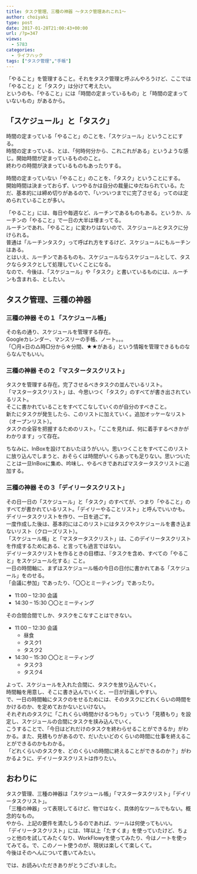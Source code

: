 ```yaml
---
title: タスク管理、三種の神器 〜タスク管理あれこれ1〜
author: choiyaki
type: post
date: 2017-01-28T21:00:43+00:00
url: /?p=347
views:
  - 5783
categories:
  - ライフハック
tags: ["タスク管理","手帳"]
---
```

「やること」を管理すること。それをタスク管理と呼ぶんやろうけど、ここでは「やること」と「タスク」は分けて考えたい。  
というのも、「やること」には「時間の定まっているもの」と「時間の定まっていないもの」があるから。

## 「スケジュール」と「タスク」

時間の定まっている「やること」のことを、「スケジュール」ということにする。  
時間の定まっている、とは、「何時何分から、これこれがある」というような感じ。開始時間が定まっているもののこと。  
終わりの時間が決まっているものもあったりする。

時間の定まっていない「やること」のことを、「タスク」ということにする。  
開始時間は決まっておらず、いつやるかは自分の裁量にゆだねられている。ただ、基本的には締め切りがあるので、「いついつまでに完了させる」ってのは定められていることが多い。

「やること」には、毎日や毎週など、ルーチンであるものもある。というか、ルーチンの「やること」で一日の大半は埋まってる。  
ルーチンであれ、「やること」に変わりはないので、スケジュールとタスクに分けられる。  
普通は「ルーチンタスク」って呼ばれ方をするけど、スケジュールにもルーチンはある。  
とはいえ、ルーチンであるものも、スケジュールならスケジュールとして、タスクならタスクとして処理していくことになる。  
なので、今後は、「スケジュール」や「タスク」と書いているものには、ルーチンも含まれる、としたい。

## タスク管理、三種の神器

### 三種の神器 その１「スケジュール帳」

その名の通り、スケジュールを管理する存在。  
Googleカレンダー、マンスリーの手帳、ノート。。。  
「〇月×日の△時□分から☆分間、★★がある」という情報を管理できるものならなんでもいい。

### 三種の神器 その２「マスタータスクリスト」

タスクを管理する存在。完了させるべきタスクの並んでいるリスト。  
「マスタータスクリスト」は、今思いつく「タスク」のすべてが書き出されているリスト。  
そこに書かれていることをすべてこなしていくのが自分のすべきこと。  
新たにタスクが発生したら、このリストに加えていく。追加オッケーなリスト（オープンリスト）。  
タスクの全容を把握するためのリスト。「ここを見れば、何に着手するべきかがわかります」って存在。

ちなみに、InBoxを設けておいたほうがいい。思いつくことをすべてこのリストに放り込んでしまうと、おそらくは時間がいくらあっても足りない。思いついたことは一旦InBoxに集め、吟味し、やるべきであればマスタータスクリストに追加する。

### 三種の神器 その３「デイリータスクリスト」

その日一日の「スケジュール」と「タスク」のすべてが、つまり「やること」のすべてが書かれているリスト。「デイリーやることリスト」と呼んでいいかも。  
デイリータスクリストを作り、一日を過ごす。  
一度作成した後は、基本的にはこのリストにはタスクやスケジュールを書き込まないリスト（クローズリスト）。  
「スケジュール帳」と「マスタータスクリスト」は、このデイリータスクリストを作成するためにある、と言っても過言ではない。  
デイリータスクリストを作るときの目標は、『タスクを含め、すべての「やること」をスケジュール化する』こと。  
一日の時間軸に、まずはスケジュール帳の今日の日付に書かれてある「スケジュール」をのせる。  
「会議に参加」であったり、「〇〇とミーティング」であったり。

  * 11:00 &#8211; 12:30 会議
  * 14:30 &#8211; 15:30 〇〇とミーティング

その合間合間でしか、タスクをこなすことはできない。

  * 11:00 &#8211; 12:30 会議 
      * 昼食
      * タスク1
      * タスク2
  * 14:30 &#8211; 15:30 〇〇とミーティング 
      * タスク3
      * タスク4

よって、スケジュールを入れた合間に、タスクを放り込んでいく。  
時間軸を用意し、そこに書き込んでいくと、一日が計画しやすい。  
で、一日の時間軸にタスクのをせるためには、そのタスクにどれくらいの時間をかけるのか、を定めておかないといけない。  
それぞれのタスクに「これくらい時間かけるつもり」っていう「見積もり」を設定し、スケジュールの合間にタスクを挟み込んでいく。  
こうすることで、「今日はどれだけのタスクを終わらせることができるか」がわかる。また、見積もりがあるので、だいたいどのくらいの時間に仕事を終えることができるのかもわかる。  
「どれくらいのタスクを、どのくらいの時間に終えることができるのか？」がわかるように、デイリータスクリストは作りたい。

## おわりに

タスク管理、三種の神器は「スケジュール帳」「マスタータスクリスト」「デイリータスクリスト」。  
「三種の神器」って表現してるけど、物ではなく、具体的なツールでもない。概念的なもの。  
やから、上記の要件を満たしうるのであれば、ツールは何使ってもいい。  
「デイリータスクリスト」には、1年以上「たすくま」を使っていたけど、ちょっと他のを試してみたくなり、WorkFlowyを使ってみたり、今はノートを使ってみてる。で、このノート使うのが、現状は楽しくて楽しくて。  
今後はそのへんについて書いてみたい。

では、お読みいただきありがとうございました。